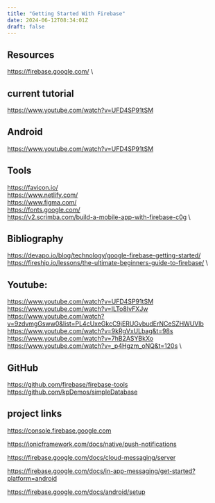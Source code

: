 ```yaml
---
title: "Getting Started With Firebase"
date: 2024-06-12T08:34:01Z
draft: false
---
```


## Resources
https://firebase.google.com/ \


## current tutorial
https://www.youtube.com/watch?v=UFD4SP91tSM

## Android
https://www.youtube.com/watch?v=UFD4SP91tSM
## Tools
https://favicon.io/ \
https://www.netlify.com/ \
https://www.figma.com/ \
https://fonts.google.com/ \
https://v2.scrimba.com/build-a-mobile-app-with-firebase-c0g \



## Bibliography
https://devapo.io/blog/technology/google-firebase-getting-started/ \
https://fireship.io/lessons/the-ultimate-beginners-guide-to-firebase/ \

## Youtube:
https://www.youtube.com/watch?v=UFD4SP91tSM
https://www.youtube.com/watch?v=ILTo8IvFXJw \
https://www.youtube.com/watch?v=9zdvmgGsww0&list=PL4cUxeGkcC9jERUGvbudErNCeSZHWUVlb \
https://www.youtube.com/watch?v=9kRgVxULbag&t=98s \
https://www.youtube.com/watch?v=7hB2ASYBkXo \
https://www.youtube.com/watch?v=_p4Hgzm_oNQ&t=120s \


## GitHub
https://github.com/firebase/firebase-tools \
https://github.com/kpDemos/simpleDatabase


## project links
https://console.firebase.google.com

https://ionicframework.com/docs/native/push-notifications

https://firebase.google.com/docs/cloud-messaging/server

https://firebase.google.com/docs/in-app-messaging/get-started?platform=android

https://firebase.google.com/docs/android/setup

